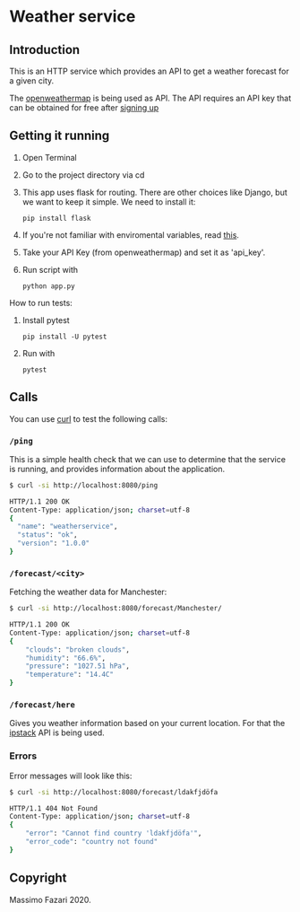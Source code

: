 Weather service
===============


Introduction
------------

This is an HTTP service which provides an API to get a weather
forecast for a given city.

The [openweathermap](https://www.openweathermap.org) is being used as API. The API requires an API key that can be obtained for free
after [signing up](https://home.openweathermap.org/users/sign_up)

Getting it running
------------------

1. Open Terminal
2. Go to the project directory via cd
3. This app uses flask for routing. There are other choices like Django, but we want to keep it simple. We need to install it:

    ```
    pip install flask
    ``` 

4. If you're not familiar with enviromental variables, read [this](https://towardsdatascience.com/how-to-hide-your-api-keys-in-python-fb2e1a61b0a0).
5. Take your API Key (from openweathermap) and set it as 'api_key'.
6. Run script with

    ```
    python app.py
    ```

How to run tests:
1. Install pytest
    ```
    pip install -U pytest
    ```
2. Run with
    ```
    pytest
    ```

Calls
-----------

You can use [curl](https://curl.haxx.se/) to test the following calls:

### `/ping`

This is a simple health check that we can use to determine that the service is
running, and provides information about the application.

```bash
$ curl -si http://localhost:8080/ping

HTTP/1.1 200 OK
Content-Type: application/json; charset=utf-8
{
  "name": "weatherservice",
  "status": "ok",
  "version": "1.0.0"
}
```

### `/forecast/<city>`


Fetching the weather data for Manchester:

```bash
$ curl -si http://localhost:8080/forecast/Manchester/

HTTP/1.1 200 OK
Content-Type: application/json; charset=utf-8
{
    "clouds": "broken clouds",
    "humidity": "66.6%",
    "pressure": "1027.51 hPa",
    "temperature": "14.4C"
}
```

### `/forecast/here`

Gives you weather information based on your current location. For that the [ipstack](https://ipstack.com) API is being used.

### Errors

Error messages will look like this:

```bash
$ curl -si http://localhost:8080/forecast/ldakfjdöfa

HTTP/1.1 404 Not Found
Content-Type: application/json; charset=utf-8
{
    "error": "Cannot find country 'ldakfjdöfa'",
    "error_code": "country not found"
}
```
Copyright
------------
Massimo Fazari 2020.
